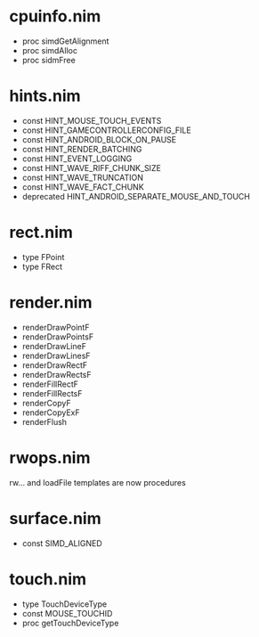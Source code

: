 cpuinfo.nim
===========
* proc simdGetAlignment
* proc simdAlloc
* proc sidmFree

hints.nim
=========
* const HINT_MOUSE_TOUCH_EVENTS
* const HINT_GAMECONTROLLERCONFIG_FILE
* const HINT_ANDROID_BLOCK_ON_PAUSE
* const HINT_RENDER_BATCHING
* const HINT_EVENT_LOGGING
* const HINT_WAVE_RIFF_CHUNK_SIZE
* const HINT_WAVE_TRUNCATION
* const HINT_WAVE_FACT_CHUNK
* deprecated HINT_ANDROID_SEPARATE_MOUSE_AND_TOUCH

rect.nim
========
* type FPoint
* type FRect

render.nim
==========
* renderDrawPointF
* renderDrawPointsF
* renderDrawLineF
* renderDrawLinesF
* renderDrawRectF
* renderDrawRectsF
* renderFillRectF
* renderFillRectsF
* renderCopyF
* renderCopyExF
* renderFlush

rwops.nim
=========
rw... and loadFile templates are now procedures

surface.nim
===========
* const SIMD_ALIGNED

touch.nim
=========
* type TouchDeviceType
* const MOUSE_TOUCHID
* proc getTouchDeviceType

